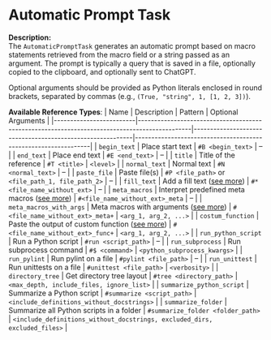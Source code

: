# Automatic Prompt Task

**Description:**            
The `AutomaticPromptTask` generates an automatic prompt based on macro statements retrieved from the macro field or a string passed as an argument. The prompt is typically a query that is saved in a file, optionally copied to the clipboard, and optionally sent to ChatGPT.

Optional arguments should be provided as Python literals enclosed in round brackets, separated by commas (e.g., `(True, "string", 1, [1, 2, 3])`).

**Available Reference Types**:
| Name                    | Description                                                                                  | Pattern                                                  | Optional Arguments                                             |
|-------------------------|----------------------------------------------------------------------------------------------|-----------------------------------------------------------|----------------------------------------------------------------|
| `begin_text`            | Place start text                                                                             | `#B <begin_text>`                                         | –                                                              |
| `end_text`              | Place end text                                                                               | `#E <end_text>`                                           | –                                                              |
| `title`                 | Title of the reference                                                                       | `#T <title>`                                              | `<level>`                                                      |
| `normal_text`           | Normal text                                                                                  | `#N <normal_text>`                                        | –                                                              |
| `paste_file`            | Paste file(s)                                                                                | `#P <file_path>` or `<file_path_1, file_path_2>`         | –                                                              |
| `fill_text`             | Add a fill text ([see more](./costumizations/fill_texts/fill_text_template/template_4.txt)) | `#*<file_name_without_ext>`                              | –                                                              |
| `meta_macros`           | Interpret predefined meta macros ([see more](./costumizations/meta_macros/template_1.py))   | `#<file_name_without_ext>_meta`                          | –                                                              |
| `meta_macros_with_args` | Meta macros with arguments ([see more](./costumizations/meta_macros_with_args/template_2.py)) | `#<file_name_without_ext>_meta+`                         | `<arg_1, arg_2, ...>`                                          |
| `costum_function`       | Paste the output of custom function ([see more](./costumizations/functions/costum_function_template/template_3.py)) | `#<file_name_without_ext>_func+`                         | `<arg_1, arg_2, ...>`                                          |
| `run_python_script`     | Run a Python script                                                                          | `#run <script_path>`                                     | –                                                              |
| `run_subprocess`        | Run subprocess command                                                                       | `#$ <command>`                                            | `<python_subprocess_kwargs>`                                   |
| `run_pylint`            | Run pylint on a file                                                                         | `#pylint <file_path>`                                     | –                                                              |
| `run_unittest`          | Run unittests on a file                                                                      | `#unittest <file_path>`                                   | `<verbosity>`                                                  |
| `directory_tree`        | Get directory tree layout                                                                    | `#tree <directory_path>`                                  | `<max_depth, include_files, ignore_list>`                      |
| `summarize_python_script` | Summarize a Python script                                                                  | `#summarize <script_path>`                                | `<include_definitions_without_docstrings>`                        |
| `summarize_folder`      | Summarize all Python scripts in a folder                                                     | `#summarize_folder <folder_path>`                         | `<include_definitions_without_docstrings, excluded_dirs, excluded_files>` |
